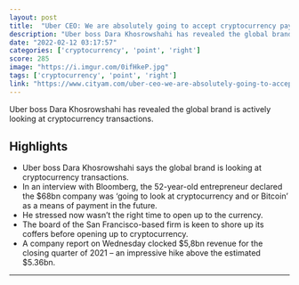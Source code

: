 ```yaml
---
layout: post
title:  "Uber CEO: We are absolutely going to accept cryptocurrency payments"
description: "Uber boss Dara Khosrowshahi has revealed the global brand is actively looking at cryptocurrency transactions."
date: "2022-02-12 03:17:57"
categories: ['cryptocurrency', 'point', 'right']
score: 285
image: "https://i.imgur.com/0ifHkeP.jpg"
tags: ['cryptocurrency', 'point', 'right']
link: "https://www.cityam.com/uber-ceo-we-are-absolutely-going-to-accept-cryptocurrency-payments/"
---
```


Uber boss Dara Khosrowshahi has revealed the global brand is actively looking at cryptocurrency transactions.

## Highlights

- Uber boss Dara Khosrowshahi says the global brand is looking at cryptocurrency transactions.
- In an interview with Bloomberg, the 52-year-old entrepreneur declared the $68bn company was ‘going to look at cryptocurrency and or Bitcoin’ as a means of payment in the future.
- He stressed now wasn’t the right time to open up to the currency.
- The board of the San Francisco-based firm is keen to shore up its coffers before opening up to cryptocurrency.
- A company report on Wednesday clocked $5,8bn revenue for the closing quarter of 2021 – an impressive hike above the estimated $5.36bn.

---
